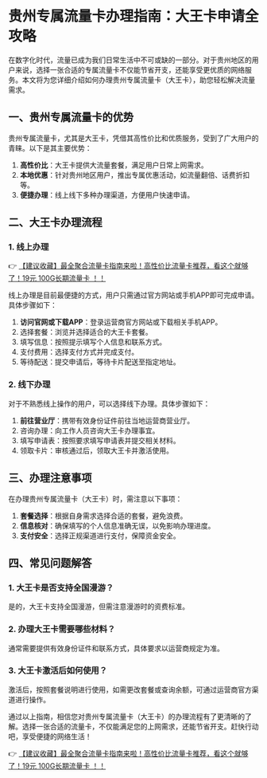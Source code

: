 # 贵州专属流量卡办理指南：大王卡申请全攻略

在数字化时代，流量已成为我们日常生活中不可或缺的一部分。对于贵州地区的用户来说，选择一张合适的专属流量卡不仅能节省开支，还能享受更优质的网络服务。本文将为您详细介绍如何办理贵州专属流量卡（大王卡），助您轻松解决流量需求。

## 一、贵州专属流量卡的优势

贵州专属流量卡，尤其是大王卡，凭借其高性价比和优质服务，受到了广大用户的青睐。以下是其主要优势：

1. **高性价比**：大王卡提供大流量套餐，满足用户日常上网需求。
2. **本地优惠**：针对贵州地区用户，推出专属优惠活动，如流量翻倍、话费折扣等。
3. **便捷办理**：线上线下多种办理渠道，方便用户快速申请。

## 二、大王卡办理流程

### 1. 线上办理

👉 [【建议收藏】最全聚合流量卡指南来啦！高性价比流量卡推荐，看这个就够了！19元 100G长期流量卡 ！！](https://bit.ly/Liuliangka)

线上办理是目前最便捷的方式，用户只需通过官方网站或手机APP即可完成申请。具体步骤如下：

1. **访问官网或下载APP**：登录运营商官方网站或下载相关手机APP。
2. 选择套餐：浏览并选择适合的大王卡套餐。
3. 填写信息：按照提示填写个人信息和联系方式。
4. 支付费用：选择支付方式并完成支付。
5. 等待配送：提交申请后，等待卡片配送至指定地址。

### 2. 线下办理

对于不熟悉线上操作的用户，可以选择线下办理。具体步骤如下：

1. **前往营业厅**：携带有效身份证件前往当地运营商营业厅。
2. 咨询办理：向工作人员咨询大王卡办理事宜。
3. 填写申请表：按照要求填写申请表并提交相关材料。
4. 领取卡片：审核通过后，领取大王卡并激活使用。

## 三、办理注意事项

在办理贵州专属流量卡（大王卡）时，需注意以下事项：

1. **套餐选择**：根据自身需求选择合适的套餐，避免浪费。
2. **信息核对**：确保填写的个人信息准确无误，以免影响办理进度。
3. **支付安全**：选择正规渠道进行支付，保障资金安全。

## 四、常见问题解答

### 1. 大王卡是否支持全国漫游？

是的，大王卡支持全国漫游，但需注意漫游时的资费标准。

### 2. 办理大王卡需要哪些材料？

通常需要提供有效身份证件和联系方式，具体要求以运营商规定为准。

### 3. 大王卡激活后如何使用？

激活后，按照套餐说明进行使用，如需更改套餐或查询余额，可通过运营商官方渠道进行操作。

通过以上指南，相信您对贵州专属流量卡（大王卡）的办理流程有了更清晰的了解。选择一张合适的流量卡，不仅能满足您的上网需求，还能节省开支。赶快行动吧，享受便捷的网络生活！

👉 [【建议收藏】最全聚合流量卡指南来啦！高性价比流量卡推荐，看这个就够了！19元 100G长期流量卡 ！！](https://bit.ly/Liuliangka)